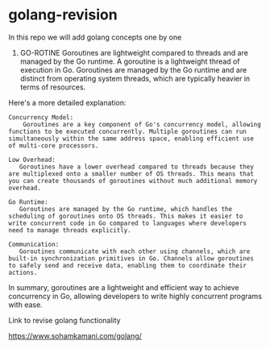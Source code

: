 # golang-revision

In this repo we will add golang concepts one by one

1. GO-ROTINE
Goroutines are lightweight compared to threads and are managed by the Go runtime.
A goroutine is a lightweight thread of execution in Go. Goroutines are managed by the Go runtime and are distinct from operating system threads, which are typically heavier in terms of resources.

Here's a more detailed explanation:
```
Concurrency Model:
    Goroutines are a key component of Go's concurrency model, allowing functions to be executed concurrently. Multiple goroutines can run simultaneously within the same address space, enabling efficient use of multi-core processors.

Low Overhead:
   Goroutines have a lower overhead compared to threads because they are multiplexed onto a smaller number of OS threads. This means that you can create thousands of goroutines without much additional memory overhead.

Go Runtime: 
   Goroutines are managed by the Go runtime, which handles the scheduling of goroutines onto OS threads. This makes it easier to write concurrent code in Go compared to languages where developers need to manage threads explicitly.

Communication: 
   Goroutines communicate with each other using channels, which are built-in synchronization primitives in Go. Channels allow goroutines to safely send and receive data, enabling them to coordinate their actions.
```
In summary, goroutines are a lightweight and efficient way to achieve concurrency in Go, allowing developers to write highly concurrent programs with ease.

Link to revise golang functionality

https://www.sohamkamani.com/golang/